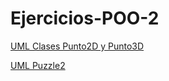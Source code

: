# Ejercicios-POO-2
[UML Clases Punto2D y Punto3D](https://viewer.diagrams.net/?tags=%7B%7D&highlight=0000ff&edit=_blank&layers=1&nav=1&title=punto2D.drawio#R7VlbU%2BIwFP41zLgPOE0DFR65uJcZdZjlYdd9cSKNbdY0YdIg4K%2FfE5rQq8KqqA%2FMMGPOl5PTc%2FnafmALj5LVN0Xm8aUMKW%2F5Xrhq4XHL9xHCffhjkHWGBLiXAZFioXXKgSl7pBb0LLpgIU1LjlpKrtm8DM6kEHSmSxhRSi7LbneSl686JxGtAdMZ4XX0Fwt1nKE9%2FyzHv1MWxe7KKLAFJ8Q520rSmIRyWYDweQuPlJQ6WyWrEeWmea4v2bmvT%2BxuE1NU6H0O%2FL3jl1cijjtXfyazHxyN8XDSDrIoD4QvbMGThdDSH9uc9do1Il2yhBMB1vBOCj21Ox7Ys5jx8IKs5cIkkmoyu3fWMJaKPYI%2F4bCFAIBtpe2csVfymJqTNqaiKfhMXHWoAl2SVcnxgqTaZSM5J%2FOU3W7yMwcToiImhlJrmVinZcw0nc7JzPgsgbomEZ24JG1XqNJ09WS70XaIwH4qE6rVGlzsgTM7dst75GiwzFmE%2BhaLiwzCFiSWudE2dD5cWNj5%2Fsesz2qzbmfpDsyNwSXRLT%2FgZmghe4BlZJbtdcM%2BXL7gUqMKNE1vJq3kPR1JLhXgQmbcYZxXIMJZJMDk9M4cM11ncAMOLJywMDSRhymMi4noYuM27uTIT9s9A0k4Drma%2ByyGgxQiDOeSCb3pZncIH%2BjvyDvttrqQ6whslNvwMe5Kj6SA9AnbzJoCuZbUEGyopCaa3G6p%2FxY8evrGrJPLsgnvSaaDcalX41LLh2q9mxsmmL65OSnTapSlvkW%2BHDnz7pwJPpoz%2FSc4Az1LOQxFipOQ1HljlMPAsab2fHK0g84D68DDg4daQBLTVOsANFPHJ9cnYWF%2FTxZ2DsVC1GmgYYUGVIQDox3zSYckjWloe1Nok5ILEW42TE%2FpiunfZn3qdbG1rwt741XRWBeMCVUM6qPKYQJqzUL1z7oOuC7u5sE21rpoVcNlFdKwpnX3mSW0Ri7UjO5%2BHYC0i%2Bhz8XrN3CiQodvABYcpyolmD%2BUamghirzAxd0%2BuyPxeRZIFFY5lZdpTRSVdCYRxJRCqBMr6UAu04eu27FdQ2GtW7fio2l%2Br2jtVjjTJ9l6TbO8e7IGFGnX7Y%2BlFeXyPvfl7DHnNTHlGgjcR42ByCvk7NDgsd8jwDHk8CvOPpVKTMn9fKuE9pPlzytzaFSbtI9aPav1TU7NJrjdRsyql3o6a3QPKdSey0annBUWR3QYFj%2FsvUdruK4CJ4KHid4DTfuDs%2Fb8HvFS4O4m4U7k7dbFTumevm4%2FS7m1U1dwvFe%2FtqsJ7M%2FEOZv5rfuae%2F08En%2F8D)

[UML Puzzle2](https://viewer.diagrams.net/?tags=%7B%7D&highlight=0000ff&edit=_blank&layers=1&nav=1&title=Puzzle2.drawio#R7VhLc5swEP41nmkP9vAwGI4Gp80hmXHr6SQ9dRSQQROBHCG%2F8uu7AmFedu24cXIx4%2FGwn3ZX0u7HaqFn%2BsnmO0eL%2BJ6FmPYMLdz0zEnPMBzXhn8JbAvA0rUCiDgJC0ivgBl5xQos1ZYkxFlDUTBGBVk0wYClKQ5EA0Ocs3VTbc5oc9YFinAHmAWIdtEHEopYbcsYVfgtJlFczqzbbjGSoFJZ7SSLUcjWNci86Zk%2BZ0wUd8nGx1TGroxLYfftwOhuYRyn4hSDHyN%2F%2FvCy%2BtXvvywnf6amc4udvvKyQnSpNuyhDKsFi20ZhWxNEopSkLw5S8VMjWggBzGh4R3asqVcRSZQ8FxKXsw4eQV9RGFIBwCGuVBJNrWGxkxaKp8cZ6AzLbemt6B7tGko3qFMlKthlKJFRp7y9UnDBPGIpB4TgiVKaR0TgWcLFEidNdBWLkQk5SJVSDAXeHMw1voug8B8zBIs%2BBZUlIGtcq5Ir5ccWFcU0ocKi%2Bv0sRSIFG2jnesqs3CjkvuGRBudRPdRzxznaeY9w6YyXyFZwW0kb%2FtPnVGYt6awzyY4atPiFURY5LTg7Bn7jDIOeMoKohFKWxCiJEpBpHguzWSKCDyqYwUnJAylZy%2BD3JI0usvVJsMK%2BalCLSEG5nOaP5ExGGLw4C0YSUUeesuDHyTD1wZWz4K1%2BiDrlQw%2Fqc6Fz1JYPiI5MTAwcY0lGz3OBBLoafecvAfpDj%2FCXSYq6pknMu9ixLM6xOuwAKfhWJbqKtEhymIcqtDUosTZMg3zARlSvCHiEe772kDThwr4LQcHhpImm5ruZFsTppgT2CHmJZbCbh9zY9c1S6DwptujEqgc5tK2LrVdFhvFYeeEOS%2BjtRRa%2F8ggxxQJsmrOuS%2Btaoap5HxVuiCYrqNVl2kPG7XMMQZmy2nGljzAyk%2F9BGq51k0XYlu7Rk3PkMb6ZTdngaMjwqIzS07KXZTO56m5h6ceSYn48nVPqYOxcTVwtDKCuvc2df%2Bw%2BrWGfnANdU6soaNL1VC7w80JlJoVCtG1U%2FvPTs1wz23VjEtle%2FTWVu3adn1CybDfpe0yL0Ui5%2FOOsyvZPphs9olksy9FtvJjzaWbfMNtNPla0Zaf3eY7drPN1z62zVenetE9H3%2BUi%2F73mN5nvTZYzWPUbVHt5FcEreln2PJz9ksAiNWntkK9%2Bl5p3vwF)
